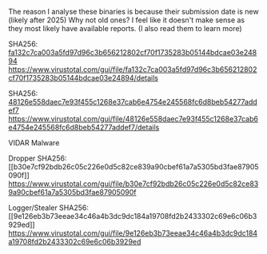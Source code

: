 The reason I analyse these binaries is because their submission date is new (likely after 2025)
Why not old ones?
I feel like it doesn't make sense as they most likely have available reports. (I also read them to learn more)


SHA256: [fa132c7ca003a5fd97d96c3b656212802cf70f1735283b05144bdcae03e24894](https://github.com/basicacc/My_Analysis/blob/main/Malware_1/fa132c7ca003a5fd97d96c3b656212802cf70f1735283b05144bdcae03e24894.md)
https://www.virustotal.com/gui/file/fa132c7ca003a5fd97d96c3b656212802cf70f1735283b05144bdcae03e24894/details

SHA256: [48126e558daec7e93f455c1268e37cab6e4754e245568fc6d8beb54277addef7](https://github.com/basicacc/My_Analysis/blob/main/Malware_2/48126e558daec7e93f455c1268e37cab6e4754e245568fc6d8beb54277addef7.md)
https://www.virustotal.com/gui/file/48126e558daec7e93f455c1268e37cab6e4754e245568fc6d8beb54277addef7/details

VIDAR Malware

Dropper
SHA256: [[b30e7cf92bdb26c05c226e0d5c82ce839a90cbef61a7a5305bd3fae87905090f]]
https://www.virustotal.com/gui/file/b30e7cf92bdb26c05c226e0d5c82ce839a90cbef61a7a5305bd3fae87905090f

Logger/Stealer
SHA256: [[9e126eb3b73eeae34c46a4b3dc9dc184a19708fd2b2433302c69e6c06b3929ed]]
https://www.virustotal.com/gui/file/9e126eb3b73eeae34c46a4b3dc9dc184a19708fd2b2433302c69e6c06b3929ed